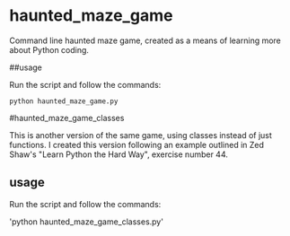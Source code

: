 # haunted_maze_game

Command line haunted maze game, created as a means of learning more about Python coding.

##usage

Run the script and follow the commands:

`python haunted_maze_game.py`

#haunted_maze_game_classes

This is another version of the same game, using classes instead of just functions. I created this version following an example outlined in Zed Shaw's "Learn Python the Hard Way", exercise number 44. 

## usage

Run the script and follow the commands:

'python haunted_maze_game_classes.py'
